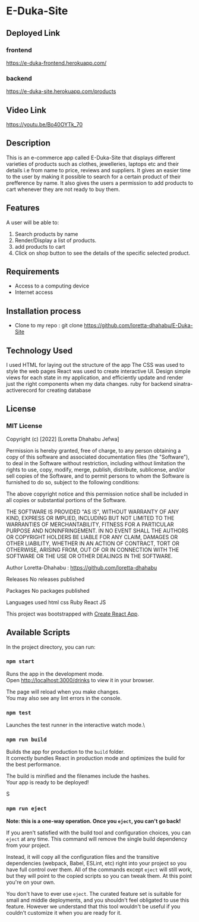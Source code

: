 # E-Duka-Site
## Deployed Link
### frontend
https://e-duka-frontend.herokuapp.com/

### backend
https://e-duka-site.herokuapp.com/products
## Video Link
https://youtu.be/Bo40OYTk_70
## Description
This is an e-commerce app called E-Duka-Site   that displays different varieties of products such as clothes, jewelleries, laptops etc and their details i.e from name to price, reviews and suppliers. 
It gives an easier time to the user by making it possible to search for a certain product of their prefference by name.
It also gives the users a permission to add products to cart whenever they are not ready to buy them.

## Features
A user will be able to: 
1. Search products by name
2. Render/Display a list of products.
3. add products to cart
4. Click on shop button to see the details of the specific selected product.


## Requirements
* Access to a computing device
* Internet access
## Installation process
* Clone to my repo : git clone https://github.com/loretta-dhahabu/E-Duka-Site

## Technology Used
I used HTML for laying out the structure of the app
The CSS was used to style the web pages
React was used to create interactive UI. Design simple views for each state in my application, and efficiently update and render just the right components when my data changes.
ruby for backend
sinatra-activerecord for creating database

<!-- ## Architecture Design
https://www.figma.com/file/AYHNEyBtCKsLSXdXxxucZV/Cocktails?node-id=0%3A1https://www.figma.com/file/AYHNEyBtCKsLSXdXxxucZV/Cocktails?node-id=0%3A1 -->
<!-- ## Project Blog 
https://medium.com/@loreydjefwa/cocktails-project-e8b365b4bf3d -->
## License 
### MIT License

Copyright (c) [2022] [Loretta Dhahabu Jefwa]

Permission is hereby granted, free of charge, to any person obtaining a copy of this software and associated documentation files (the "Software"), to deal in the Software without restriction, including without limitation the rights to use, copy, modify, merge, publish, distribute, sublicense, and/or sell copies of the Software, and to permit persons to whom the Software is furnished to do so, subject to the following conditions:

The above copyright notice and this permission notice shall be included in all copies or substantial portions of the Software.

THE SOFTWARE IS PROVIDED "AS IS", WITHOUT WARRANTY OF ANY KIND, EXPRESS OR IMPLIED, INCLUDING BUT NOT LIMITED TO THE WARRANTIES OF MERCHANTABILITY, FITNESS FOR A PARTICULAR PURPOSE AND NONINFRINGEMENT. IN NO EVENT SHALL THE AUTHORS OR COPYRIGHT HOLDERS BE LIABLE FOR ANY CLAIM, DAMAGES OR OTHER LIABILITY, WHETHER IN AN ACTION OF CONTRACT, TORT OR OTHERWISE, ARISING FROM, OUT OF OR IN CONNECTION WITH THE SOFTWARE OR THE USE OR OTHER DEALINGS IN THE SOFTWARE.

Author Loretta-Dhahabu : https://github.com/loretta-dhahabu

Releases
No releases published

Packages
No packages published

Languages used
html
css
Ruby
React JS

This project was bootstrapped with [Create React App](https://github.com/facebook/create-react-app).

## Available Scripts

In the project directory, you can run:

### `npm start`

Runs the app in the development mode.\
Open [http://localhost:3000/drinks](http://localhost:3000/drinks) to view it in your browser.

The page will reload when you make changes.\
You may also see any lint errors in the console.

### `npm test`

Launches the test runner in the interactive watch mode.\

### `npm run build`

Builds the app for production to the `build` folder.\
It correctly bundles React in production mode and optimizes the build for the best performance.

The build is minified and the filenames include the hashes.\
Your app is ready to be deployed!

S
### `npm run eject`

**Note: this is a one-way operation. Once you `eject`, you can't go back!**

If you aren't satisfied with the build tool and configuration choices, you can `eject` at any time. This command will remove the single build dependency from your project.

Instead, it will copy all the configuration files and the transitive dependencies (webpack, Babel, ESLint, etc) right into your project so you have full control over them. All of the commands except `eject` will still work, but they will point to the copied scripts so you can tweak them. At this point you're on your own.

You don't have to ever use `eject`. The curated feature set is suitable for small and middle deployments, and you shouldn't feel obligated to use this feature. However we understand that this tool wouldn't be useful if you couldn't customize it when you are ready for it.